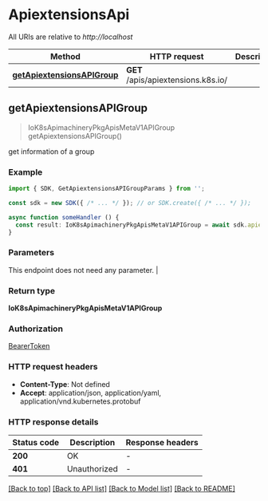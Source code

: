 # ApiextensionsApi

All URIs are relative to *http://localhost*

| Method                                               | HTTP request                                         | Description                                          |
| ---------------------------------------------------- | ---------------------------------------------------- | ---------------------------------------------------- |
| [**getApiextensionsAPIGroup**](ApiextensionsApi.md#getapiextensionsapigroup) | **GET** /apis/apiextensions.k8s.io/ |  |


## **getApiextensionsAPIGroup**
> IoK8sApimachineryPkgApisMetaV1APIGroup getApiextensionsAPIGroup()

get information of a group

### Example

```typescript
import { SDK, GetApiextensionsAPIGroupParams } from '';

const sdk = new SDK({ /* ... */ }); // or SDK.create({ /* ... */ });

async function someHandler () {
  const result: IoK8sApimachineryPkgApisMetaV1APIGroup = await sdk.apiextensions.getApiextensionsAPIGroup()
}
```

### Parameters
This endpoint does not need any parameter. |


### Return type

**IoK8sApimachineryPkgApisMetaV1APIGroup**

### Authorization

[BearerToken](../authorization.md#BearerToken)

### HTTP request headers

 - **Content-Type**: Not defined
 - **Accept**: application/json, application/yaml, application/vnd.kubernetes.protobuf


### HTTP response details
| Status code | Description | Response headers |
|-------------|-------------|------------------|
| **200** | OK |  -  |
| **401** | Unauthorized |  -  |

[[Back to top]](ApiextensionsApi.md#apiextensionsapi) [[Back to API list]](../apis.md#documentation) [[Back to Model list]](../models.md#documentation) [[Back to README]](../../readme.md)



